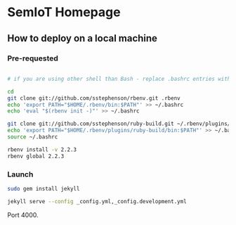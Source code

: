 # SemIoT Homepage

## How to deploy on a local machine

### Pre-requested

```bash

# if you are using other shell than Bash - replace .bashrc entries with you shell .rc

cd
git clone git://github.com/sstephenson/rbenv.git .rbenv
echo 'export PATH="$HOME/.rbenv/bin:$PATH"' >> ~/.bashrc
echo 'eval "$(rbenv init -)"' >> ~/.bashrc

git clone git://github.com/sstephenson/ruby-build.git ~/.rbenv/plugins/ruby-build
echo 'export PATH="$HOME/.rbenv/plugins/ruby-build/bin:$PATH"' >> ~/.bashrc
source ~/.bashrc

rbenv install -v 2.2.3
rbenv global 2.2.3

```

### Launch
```bash
sudo gem install jekyll

jekyll serve --config _config.yml,_config.development.yml
```
Port 4000.
